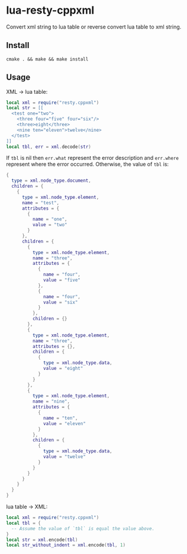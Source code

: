 # lua-resty-cppxml

Convert xml string to lua table or reverse convert lua table to xml string.

## Install

```
cmake . && make && make install
```

## Usage

XML -> lua table:

```lua
local xml = require("resty.cppxml")
local str = [[
  <test one="two">
    <three four="five" four="six"/>
    <three>eight</three>
    <nine ten="eleven">twelve</nine>
  </test>
]]
local tbl, err = xml.decode(str)
```

If `tbl` is nil then `err.what` represent the error description and `err.where` represent where the error occurred. Otherwise, the value of `tbl` is:

```lua
{
  type = xml.node_type.document,
  children = {
    {
      type = xml.node_type.element,
      name = "test",
      attributes = {
        {
          name = "one",
          value = "two"
        }
      },
      children = {
        {
          type = xml.node_type.element,
          name = "three",
          attributes = {
            {
              name = "four",
              value = "five"
            },
            {
              name = "four",
              value = "six"
            }
          },
          children = {}
        },
        {
          type = xml.node_type.element,
          name = "three",
          attributes = {},
          children = {
            {
              type = xml.node_type.data,
              value = "eight"
            }
          }
        },
        {
          type = xml.node_type.element,
          name = "nine",
          attributes = {
            {
              name = "ten",
              value = "eleven"
            }
          },
          children = {
            {
              type = xml.node_type.data,
              value = "twelve"
            }
          }
        }
      }
    }
  }
}
```

lua table -> XML:

```lua
local xml = require("resty.cppxml")
local tbl = {
  -- Assume the value of `tbl` is equal the value above.
}
local str = xml.encode(tbl)
local str_without_indent = xml.encode(tbl, 1)
```
